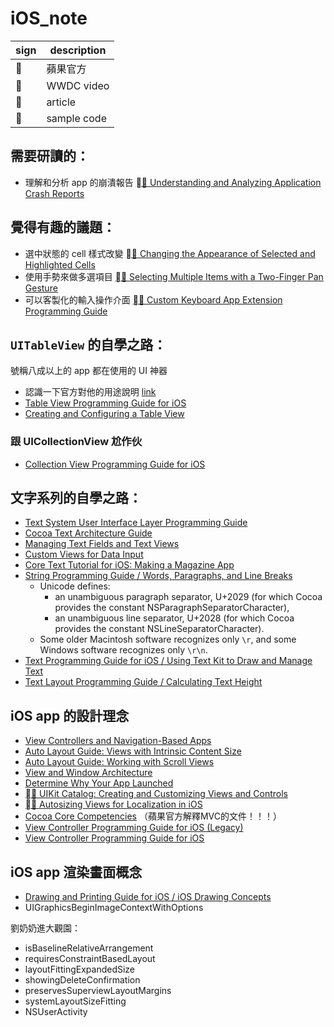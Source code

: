 # iOS_note

| sign | description |
|------|-------------|
|     | 蘋果官方 |
|  📼  | WWDC video |
|  📝  | article |
|  💾  | sample code |


## 需要研讀的：
- 理解和分析 app 的崩潰報告 [📝 Understanding and Analyzing Application Crash Reports](https://developer.apple.com/library/archive/technotes/tn2151/_index.html)


## 覺得有趣的議題：
- 選中狀態的 cell 樣式改變 [💾 Changing the Appearance of Selected and Highlighted Cells](https://developer.apple.com/documentation/uikit/uicollectionviewdelegate/changing_the_appearance_of_selected_and_highlighted_cells)
- 使用手勢來做多選項目 [💾 Selecting Multiple Items with a Two-Finger Pan Gesture](https://developer.apple.com/documentation/uikit/uitableviewdelegate/selecting_multiple_items_with_a_two-finger_pan_gesture)
- 可以客製化的輸入操作介面 [📝 Custom Keyboard App Extension Programming Guide](https://developer.apple.com/library/archive/documentation/General/Conceptual/ExtensibilityPG/CustomKeyboard.html#//apple_ref/doc/uid/TP40014214-CH16-SW1)


## `UITableView` 的自學之路：
號稱八成以上的 app 都在使用的 UI 神器
- 認識一下官方對他的用途說明 [link](https://developer.apple.com/documentat\ion/uikit/views_and_controls/table_views#//apple_ref/doc/uid/TP40007451)
- [Table View Programming Guide for iOS](https://developer.apple.com/library/archive/documentation/UserExperience/Conceptual/TableView_iPhone/TableViewAPIOverview/TableViewAPIOverview.html#//apple_ref/doc/uid/TP40007451-CH4-SW2)
- [Creating and Configuring a Table View](https://developer.apple.com/library/archive/documentation/UserExperience/Conceptual/TableView_iPhone/CreateConfigureTableView/CreateConfigureTableView.html)

### 跟 UICollectionView 尬作伙
- [Collection View Programming Guide for iOS](https://developer.apple.com/library/archive/documentation/WindowsViews/Conceptual/CollectionViewPGforIOS/Introduction/Introduction.html)


## 文字系列的自學之路：
- [Text System User Interface Layer Programming Guide](https://developer.apple.com/library/archive/documentation/Cocoa/Conceptual/TextUILayer/TextUILayer.html#//apple_ref/doc/uid/10000090-SW1)
- [Cocoa Text Architecture Guide](https://developer.apple.com/library/archive/documentation/TextFonts/Conceptual/CocoaTextArchitecture/Introduction/Introduction.html#//apple_ref/doc/uid/TP40009459)
- [Managing Text Fields and Text Views](https://developer.apple.com/library/archive/documentation/StringsTextFonts/Conceptual/TextAndWebiPhoneOS/ManageTextFieldTextViews/ManageTextFieldTextViews.html#//apple_ref/doc/uid/TP40009542-CH10-SW1)
- [Custom Views for Data Input](https://developer.apple.com/library/archive/documentation/StringsTextFonts/Conceptual/TextAndWebiPhoneOS/InputViews/InputViews.html#//apple_ref/doc/uid/TP40009542-CH12)
- [Core Text Tutorial for iOS: Making a Magazine App](https://www.raywenderlich.com/578-core-text-tutorial-for-ios-making-a-magazine-app)
- [String Programming Guide / Words, Paragraphs, and Line Breaks](https://developer.apple.com/library/archive/documentation/Cocoa/Conceptual/Strings/Articles/stringsParagraphBreaks.html#//apple_ref/doc/uid/TP40005016-SW1)
  - Unicode defines:
    - an unambiguous paragraph separator, U+2029 (for which Cocoa provides the constant NSParagraphSeparatorCharacter), 
    - an unambiguous line separator, U+2028 (for which Cocoa provides the constant NSLineSeparatorCharacter).
  - Some older Macintosh software recognizes only `\r`, and some Windows software recognizes only `\r\n`.
- [Text Programming Guide for iOS / Using Text Kit to Draw and Manage Text](https://developer.apple.com/library/archive/documentation/StringsTextFonts/Conceptual/TextAndWebiPhoneOS/CustomTextProcessing/CustomTextProcessing.html)
- [Text Layout Programming Guide / Calculating Text Height](https://developer.apple.com/library/archive/documentation/Cocoa/Conceptual/TextLayout/Tasks/StringHeight.html#//apple_ref/doc/uid/20001809-CJBGBIBB)



## iOS app 的設計理念
- [View Controllers and Navigation-Based Apps](https://developer.apple.com/library/archive/documentation/UserExperience/Conceptual/TableView_iPhone/TableViewAndDataModel/TableViewAndDataModel.html#//apple_ref/doc/uid/TP40007451-CH5-SW7)
- [Auto Layout Guide: Views with Intrinsic Content Size](https://developer.apple.com/library/archive/documentation/UserExperience/Conceptual/AutolayoutPG/ViewswithIntrinsicContentSize.html)
- [Auto Layout Guide: Working with Scroll Views](https://developer.apple.com/library/archive/documentation/UserExperience/Conceptual/AutolayoutPG/WorkingwithScrollViews.html#//apple_ref/doc/uid/TP40010853-CH24-SW1)
- [View and Window Architecture](https://developer.apple.com/library/archive/documentation/WindowsViews/Conceptual/ViewPG_iPhoneOS/WindowsandViews/WindowsandViews.html#//apple_ref/doc/uid/TP40009503-CH2-SW1)
- [Determine Why Your App Launched](https://developer.apple.com/documentation/uikit/app_and_environment/responding_to_the_launch_of_your_app#2922740)
- [💾 UIKit Catalog: Creating and Customizing Views and Controls](https://developer.apple.com/documentation/uikit/views_and_controls/uikit_catalog_creating_and_customizing_views_and_controls)
- [💾 Autosizing Views for Localization in iOS](https://developer.apple.com/documentation/xcode/autosizing_views_for_localization_in_ios)
- [Cocoa Core Competencies](https://developer.apple.com/library/archive/documentation/General/Conceptual/DevPedia-CocoaCore/ControllerObject.html) （蘋果官方解釋MVC的文件！！！）
- [View Controller Programming Guide for iOS (Legacy)](https://developer.apple.com/library/archive/documentation/WindowsViews/Conceptual/ViewControllerPGforiOSLegacy/BasicViewControllers/BasicViewControllers.html#//apple_ref/doc/uid/TP40011381-CH101-SW1)
- [View Controller Programming Guide for iOS](https://developer.apple.com/library/archive/featuredarticles/ViewControllerPGforiPhoneOS/index.html#//apple_ref/doc/uid/TP40007457)


## iOS app 渲染畫面概念

- [Drawing and Printing Guide for iOS / iOS Drawing Concepts](https://developer.apple.com/library/archive/documentation/2DDrawing/Conceptual/DrawingPrintingiOS/GraphicsDrawingOverview/GraphicsDrawingOverview.html#//apple_ref/doc/uid/TP40010156-CH14-SW3)
- UIGraphicsBeginImageContextWithOptions



劉奶奶進大觀園：
- isBaselineRelativeArrangement
- requiresConstraintBasedLayout
- layoutFittingExpandedSize
- showingDeleteConfirmation
- preservesSuperviewLayoutMargins
- systemLayoutSizeFitting
- NSUserActivity

